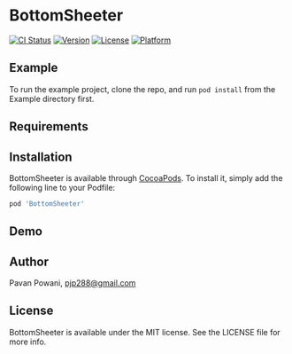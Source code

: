 # BottomSheeter

[![CI Status](https://img.shields.io/travis/pavan.powani@practo.com/BottomSheeter.svg?style=flat)](https://travis-ci.org/pavan.powani@practo.com/BottomSheeter)
[![Version](https://img.shields.io/cocoapods/v/BottomSheeter.svg?style=flat)](https://cocoapods.org/pods/BottomSheeter)
[![License](https://img.shields.io/cocoapods/l/BottomSheeter.svg?style=flat)](https://cocoapods.org/pods/BottomSheeter)
[![Platform](https://img.shields.io/cocoapods/p/BottomSheeter.svg?style=flat)](https://cocoapods.org/pods/BottomSheeter)

## Example

To run the example project, clone the repo, and run `pod install` from the Example directory first.

## Requirements

## Installation

BottomSheeter is available through [CocoaPods](https://cocoapods.org). To install
it, simply add the following line to your Podfile:

```ruby
pod 'BottomSheeter'
```

## Demo


## Author

Pavan Powani, pjp288@gmail.com

## License

BottomSheeter is available under the MIT license. See the LICENSE file for more info.
